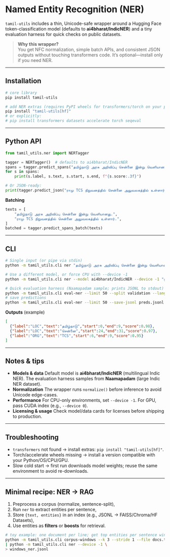 # Named Entity Recognition (NER)

`tamil-utils` includes a thin, Unicode-safe wrapper around a Hugging Face
token-classification model (defaults to **ai4bharat/IndicNER**) and a tiny
evaluation harness for quick checks on public datasets.

> **Why this wrapper?**  
> You get NFC normalization, simple batch APIs, and consistent JSON outputs without
> touching transformers code. It’s optional—install only if you need NER.

---

## Installation

```bash
# core library
pip install tamil-utils

# add NER extras (requires PyPI wheels for transformers/torch on your platform)
pip install "tamil-utils[hf]"
# or explicitly:
# pip install transformers datasets accelerate torch seqeval
````

---

## Python API

```python
from tamil_utils.ner import NERTagger

tagger = NERTagger()  # defaults to ai4bharat/IndicNER
spans = tagger.predict_spans("தமிழ்நாடு அரசு அறிவிப்பு சென்னை இன்று வெளியானது.")
for s in spans:
    print(s.label, s.text, s.start, s.end, f"{s.score:.3f}")

# Or JSON-ready:
print(tagger.predict_json("ராமு TCS நிறுவனத்தில் சென்னை அலுவலகத்தில் உள்ளார்."))
```

**Batching**

```python
texts = [
    "தமிழ்நாடு அரசு அறிவிப்பு சென்னை இன்று வெளியானது.",
    "ராமு TCS நிறுவனத்தில் சென்னை அலுவலகத்தில் உள்ளார்.",
]
batched = tagger.predict_spans_batch(texts)
```

---

## CLI

```bash
# Single input (or pipe via stdin)
python -m tamil_utils.cli ner "தமிழ்நாடு அரசு அறிவிப்பு சென்னை இன்று வெளியானது."

# Use a different model, or force CPU with --device -1
python -m tamil_utils.cli ner --model ai4bharat/IndicNER --device -1 "ராமு TCS நிறுவனத்தில் ..."

# Quick evaluation harness (Naamapadam sample; prints JSONL to stdout)
python -m tamil_utils.cli eval-ner --limit 50 --split validation --lang ta
# save predictions
python -m tamil_utils.cli eval-ner --limit 50 --save-jsonl preds.jsonl
```

**Outputs** (example)

```json
[
  {"label":"LOC","text":"தமிழ்நாடு","start":0,"end":9,"score":0.98},
  {"label":"LOC","text":"சென்னை","start":24,"end":31,"score":0.97},
  {"label":"ORG","text":"TCS","start":6,"end":9,"score":0.95}
]
```

---

## Notes & tips

* **Models & data**
  Default model is **ai4bharat/IndicNER** (multilingual Indic NER). The evaluation
  harness samples from **Naamapadam** (large Indic NER dataset).
* **Normalization**
  The wrapper runs `normalize()` before inference to avoid Unicode edge-cases.
* **Performance**
  For CPU-only environments, set `--device -1`. For GPU, pass CUDA index (e.g., `--device 0`).
* **Licensing & usage**
  Check model/data cards for licenses before shipping to production.

---

## Troubleshooting

* `transformers` not found → install extras: `pip install "tamil-utils[hf]"`.
* Torch/accelerate wheels missing → install a version compatible with your Python/OS/CPU/GPU.
* Slow cold start → first run downloads model weights; reuse the same environment to avoid re-downloads.

---

## Minimal recipe: NER → RAG

1. Preprocess a corpus (normalize, sentence-split),
2. Run `ner` to extract entities per sentence,
3. Store `{text, entities}` in an index (e.g., JSONL → FAISS/Chroma/HF Datasets),
4. Use entities as **filters** or **boosts** for retrieval.

```bash
# toy example: one document per line; get top entities per sentence window
python -m tamil_utils.cli corpus-windows --k 3 --stride 1 --file docs.txt \
| python -m tamil_utils.cli ner --device -1 \
> windows_ner.jsonl
```
